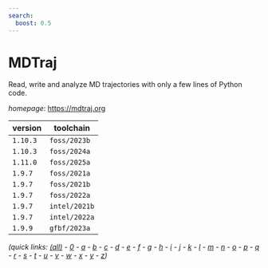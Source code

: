 ```yaml
---
search:
  boost: 0.5
---
```

# MDTraj

Read, write and analyze MD trajectories with only a few lines of Python code.

*homepage*: <https://mdtraj.org>

version | toolchain
--------|----------
``1.10.3`` | ``foss/2023b``
``1.10.3`` | ``foss/2024a``
``1.11.0`` | ``foss/2025a``
``1.9.7`` | ``foss/2021a``
``1.9.7`` | ``foss/2021b``
``1.9.7`` | ``foss/2022a``
``1.9.7`` | ``intel/2021b``
``1.9.7`` | ``intel/2022a``
``1.9.9`` | ``gfbf/2023a``


*(quick links: [(all)](../index.md) - [0](../0/index.md) - [a](../a/index.md) - [b](../b/index.md) - [c](../c/index.md) - [d](../d/index.md) - [e](../e/index.md) - [f](../f/index.md) - [g](../g/index.md) - [h](../h/index.md) - [i](../i/index.md) - [j](../j/index.md) - [k](../k/index.md) - [l](../l/index.md) - [m](../m/index.md) - [n](../n/index.md) - [o](../o/index.md) - [p](../p/index.md) - [q](../q/index.md) - [r](../r/index.md) - [s](../s/index.md) - [t](../t/index.md) - [u](../u/index.md) - [v](../v/index.md) - [w](../w/index.md) - [x](../x/index.md) - [y](../y/index.md) - [z](../z/index.md))*

